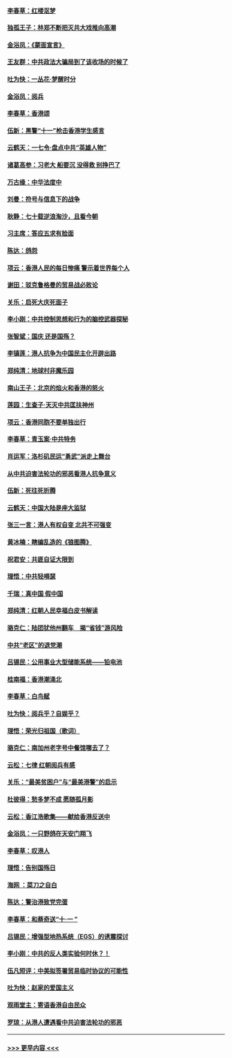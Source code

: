 #### [李春草：红楼沤梦](../pages/nsc993/n11569673.md?t=10051601) 
#### [独孤王子：林郑不断把灭共大戏推向高潮](../pages/nsc993/n11569381.md?t=10051601) 
#### [金浴凤：《蒙面宣言》](../pages/nsc993/n11569368.md?t=10051601) 
#### [王友群：中共政法大骗局到了该收场的时候了](../pages/nsc993/n11568940.md?t=10051601) 
#### [吐为快：一丛花‧梦醒时分](../pages/nsc993/n11567491.md?t=10051601) 
#### [金浴凤：阅兵](../pages/nsc993/n11567454.md?t=10051601) 
#### [李春草：香港颂](../pages/nsc993/n11567444.md?t=10051601) 
#### [伍新：黑警“十一”枪击香港学生感言](../pages/nsc993/n11567426.md?t=10051601) 
#### [云鹤天：一七令‧盘点中共“英雄人物”](../pages/nsc993/n11567091.md?t=10051601) 
#### [诸葛高参：习老大 船要沉 没得救 别挣巴了](../pages/nsc993/n11566976.md?t=10051601) 
#### [万古缘：中华法度中](../pages/nsc993/n11566726.md?t=10051601) 
#### [刘曼：符号与信息下的战争](../pages/nsc993/n11564655.md?t=10051601) 
#### [耿静：七十载逆浪淘沙，且看今朝](../pages/nsc993/n11564520.md?t=10051601) 
#### [习主席：答应五求有脸面](../pages/nsc993/n11563953.md?t=10051601) 
#### [陈达：鸽怨](../pages/nsc993/n11561879.md?t=10051601) 
#### [项云：香港人民的每日惨痛  警示着世界每个人](../pages/nsc993/n11559273.md?t=10051601) 
#### [谢田：驳克鲁格曼的贸易战必败论](../pages/nsc993/n11555840.md?t=10051601) 
#### [关乐：启死大庆死面子](../pages/nsc993/n11556823.md?t=10051601) 
#### [李小刚：中共控制思想和行为的脑控武器探秘](../pages/nsc993/n11556776.md?t=10051601) 
#### [张智斌：国庆  还是国殇？](../pages/nsc993/n11556617.md?t=10051601) 
#### [李镇莲：港人抗争为中国民主化开辟出路](../pages/nsc993/n11556570.md?t=10051601) 
#### [郑纯清：地球村非魔乐园](../pages/nsc993/n11555415.md?t=10051601) 
#### [南山王子：北京的焰火和香港的怒火](../pages/nsc993/n11555318.md?t=10051601) 
#### [莲园：生查子·天灭中共匡扶神州](../pages/nsc993/n11555302.md?t=10051601) 
#### [项云：香港同胞不要单独出行](../pages/nsc993/n11555276.md?t=10051601) 
#### [李春草：青玉案‧中共特务](../pages/nsc993/n11552356.md?t=10051601) 
#### [肖运军：洛杉矶民运“勇武”派走上舞台](../pages/nsc993/n11551595.md?t=10051601) 
#### [从中共迫害法轮功的邪恶看港人抗争意义](../pages/nsc993/n11540858.md?t=10051601) 
#### [伍新：死往死折腾](../pages/nsc993/n11550174.md?t=10051601) 
#### [云鹤天：中国大陆是座大监狱](../pages/nsc993/n11550155.md?t=10051601) 
#### [张三一言：港人有权自变 北共不可强变](../pages/nsc993/n11550132.md?t=10051601) 
#### [黄冰楠：瞎编乱造的《狼图腾》](../pages/nsc993/n11550082.md?t=10051601) 
#### [祝君安：共匪自证大限到](../pages/nsc993/n11550041.md?t=10051601) 
#### [理悟：中共轻嘚瑟](../pages/nsc993/n11547978.md?t=10051601) 
#### [千瑞：真中国 假中国](../pages/nsc993/n11547865.md?t=10051601) 
#### [郑纯清：红朝人民幸福白皮书解读](../pages/nsc993/n11547499.md?t=10051601) 
#### [骆克仁：陆团犹他州翻车　揭“省钱”游风险](../pages/nsc993/n11546977.md?t=10051601) 
#### [中共“老区”的退党潮](../pages/nsc993/n11545995.md?t=10051601) 
#### [吕锡民：公用事业大型储能系统——铅电池](../pages/nsc993/n11545701.md?t=10051601) 
#### [桂南福：香港潮涌北](../pages/nsc993/n11545682.md?t=10051601) 
#### [李春草：白鸟赋](../pages/nsc993/n11545663.md?t=10051601) 
#### [吐为快：阅兵乎？自娱乎？](../pages/nsc993/n11545625.md?t=10051601) 
#### [理悟：荣光归祖国（歌词）](../pages/nsc993/n11545616.md?t=10051601) 
#### [骆克仁：南加州老字号中餐馆哪去了？](../pages/nsc993/n11545120.md?t=10051601) 
#### [云松：七律 红朝阅兵有感](../pages/nsc993/n11542394.md?t=10051601) 
#### [关乐：“最美贫困户”与“最美港警”的启示](../pages/nsc993/n11542252.md?t=10051601) 
#### [杜彼得：愁多梦不成 愿随孤月影](../pages/nsc993/n11540296.md?t=10051601) 
#### [云松：香江浩歌集——献给香港反送中](../pages/nsc993/n11540149.md?t=10051601) 
#### [金浴凤：一只野鸽在天安门翔飞](../pages/nsc993/n11540280.md?t=10051601) 
#### [李春草：叹港人](../pages/nsc993/n11540119.md?t=10051601) 
#### [理悟：告别国殇日](../pages/nsc993/n11539610.md?t=10051601) 
#### [海网 ：菜刀之自白](../pages/nsc993/n11539597.md?t=10051601) 
#### [陈达：警治港致党完蛋](../pages/nsc993/n11538127.md?t=10051601) 
#### [李春草：和蔡奇送“十·一 ”](../pages/nsc993/n11537810.md?t=10051601) 
#### [吕锡民：增强型地热系统（EGS）的诱震探讨](../pages/nsc993/n11537765.md?t=10051601) 
#### [李小刚：中共的反人类实验何时休？！](../pages/nsc993/n11537669.md?t=10051601) 
#### [伍凡短评：中美拟签署贸易临时协议的可能性](../pages/nsc993/n11536773.md?t=10051601) 
#### [吐为快：赵家的爱国主义](../pages/nsc993/n11536750.md?t=10051601) 
#### [观雨堂主：寄语香港自由民众](../pages/nsc993/n11536735.md?t=10051601) 
#### [罗琼：从港人遭遇看中共迫害法轮功的邪恶](../pages/nsc993/n11507862.md?t=10051601) 

----
#### [ >>> 更早内容 <<< ](../indexes/nsc993-earlier.md)
